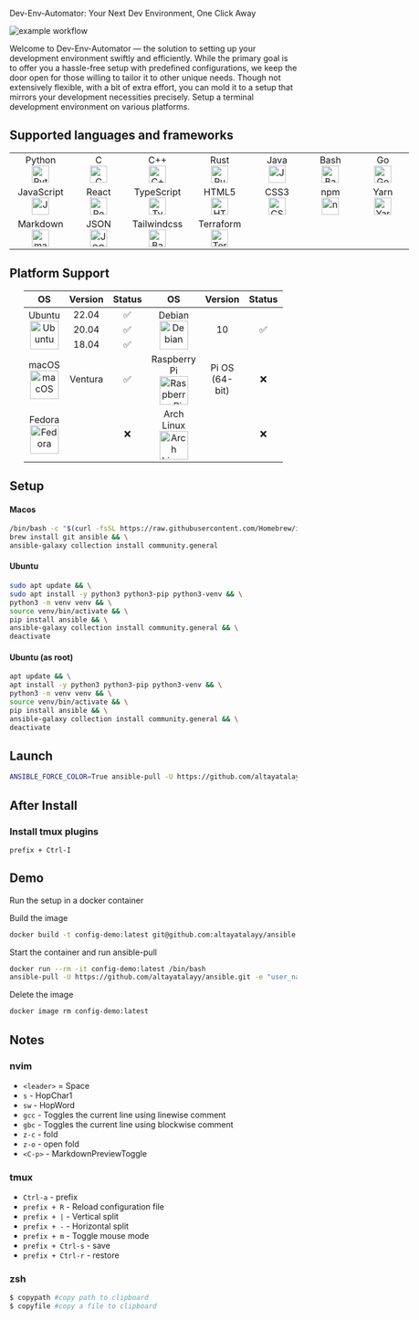 Dev-Env-Automator: Your Next Dev Environment, One Click Away

![example workflow](https://github.com/altayatalayy/ansible/actions/workflows/CI.yml/badge.svg)

Welcome to Dev-Env-Automator — the solution to setting up your development environment swiftly and efficiently. While the primary goal is to offer you a hassle-free setup with predefined configurations, we keep the door open for those willing to tailor it to other unique needs. Though not extensively flexible, with a bit of extra effort, you can mold it to a setup that mirrors your development necessities precisely.
Setup a terminal development environment on various platforms.



## Supported languages and frameworks

<table style="table-layout: fixed; width: 700px; margin: auto;">
    <tr>
        <td width="100" style="text-align: center" >Python<br><img src="https://edent.github.io/SuperTinyIcons/images/svg/python.svg" width="30" title="Python" /></td>
        <td width="100" style="text-align: center" >C<br><img src="https://upload.wikimedia.org/wikipedia/commons/1/18/C_Programming_Language.svg" width="30" title="C" /></td>
        <td width="100" style="text-align: center" >C++<br><img src="https://edent.github.io/SuperTinyIcons/images/svg/cplusplus.svg" width="30" title="C++"/></td>
        <td width="100" style="text-align: center" >Rust<br><img src="https://edent.github.io/SuperTinyIcons/images/svg/rust.svg" width="30" title="Rust" /></td>
        <td width="100" style="text-align: center" >Java<br><img src="https://edent.github.io/SuperTinyIcons/images/svg/java.svg" width="30" title="Java" /></td>
        <td width="100" style="text-align: center" >Bash<br><img src="https://upload.wikimedia.org/wikipedia/commons/4/4b/Bash_Logo_Colored.svg" width="30" title="Bash"/></td>
        <td width="100" style="text-align: center" >Go<br><img src="https://edent.github.io/SuperTinyIcons/images/svg/go.svg" width="30" title="Go" /></td>
    </tr>
    <tr>
        <td width="100" style="text-align: center" >JavaScript<br><img src="https://edent.github.io/SuperTinyIcons/images/svg/javascript.svg" width="30" title="JavaScript" /></td>
        <td width="100" style="text-align: center" >React<br><img src="https://edent.github.io/SuperTinyIcons/images/svg/react.svg" width="30" title="React" /></td>
        <td width="100" style="text-align: center" >TypeScript<br><img src="https://edent.github.io/SuperTinyIcons/images/svg/typescript.svg" width="30" title="TypeScript"/></td>
        <td width="100" style="text-align: center" >HTML5<br><img src="https://edent.github.io/SuperTinyIcons/images/svg/html5.svg" width="30" title="HTML5" /></td>
        <td width="100" style="text-align: center" >CSS3<br><img src="https://edent.github.io/SuperTinyIcons/images/svg/css3.svg" width="30" title="CSS3"/></td>
        <td width="100" style="text-align: center" >npm<br><img src="https://edent.github.io/SuperTinyIcons/images/svg/npm.svg" width="30" title="npm" /></td>
        <td width="100" style="text-align: center" >Yarn<br><img src="https://edent.github.io/SuperTinyIcons/images/svg/yarn.svg" width="30" title="Yarn" /></td>
    </tr>
    <tr>
        <td width="100" style="text-align: center" >Markdown<br><img src="https://edent.github.io/SuperTinyIcons/images/svg/markdown.svg" width="30" title="markdown" /></td>
        <td width="100" style="text-align: center" >JSON<br><img src="https://edent.github.io/SuperTinyIcons/images/svg/json.svg" width="30" title="JSON" /></td>
        <td width="100" style="text-align: center" >Tailwindcss<br><img src="https://upload.wikimedia.org/wikipedia/commons/d/d5/Tailwind_CSS_Logo.svg" width="30" title="Bash"/></td>
        <td width="100" style="text-align: center" >Terraform<br><img src="https://edent.github.io/SuperTinyIcons/images/svg/terraform.svg" width="30" title="Terraform"/></td>
    </tr>
</table>

## Platform Support
<table style="table-layout: fixed; width: 90%; margin: auto; text-align: center; ">
    <thead>
        <tr>
            <th width="15%">OS</th>
            <th width="15%">Version</th>
            <th width="15%">Status</th>
            <th width="15%">OS</th>
            <th width="15%">Version</th>
            <th width="15%">Status</th>
        </tr>
    </thead>
    <tbody>
        <tr>
            <td rowspan=3 style="vertical-align: middle;">Ubuntu<br>
                <img src="https://edent.github.io/SuperTinyIcons/images/svg/ubuntu.svg" width="50" title="Ubuntu" />
            </td>
            <td>22.04</td>
            <td>✅</td>
            <td rowspan=3 style="vertical-align: middle;">Debian<br><img src="https://edent.github.io/SuperTinyIcons/images/svg/debian.svg" width="50" title="Debian"/></td>
            <td rowspan=3 style="vertical-align: middle;">10</td>
            <td rowspan=3 style="vertical-align: middle;">✅</td>
        </tr>
        <tr>
            <td>20.04</td>
            <td>✅</td>
        </tr>
        <tr>
            <td>18.04</td>
            <td>✅</td>
        </tr>
        <tr>
            <td>macOS<br>
                <img src="https://edent.github.io/SuperTinyIcons/images/svg/macos.svg" width="50" title="macOS"/>
            </td>
            <td style="vertical-align: middle;">Ventura</td>
            <td>✅</td>
            <td>Raspberry Pi<br>
                <img src="https://edent.github.io/SuperTinyIcons/images/svg/raspberry_pi.svg" width="50" title="Raspberry Pi" />
            </td>
            <td style="vertical-align: middle;">Pi OS (64-bit)</td>
            <td style="vertical-align: middle;">❌</td>
        </tr>
        <tr>
            <td>Fedora<br>
                <img src="https://upload.wikimedia.org/wikipedia/commons/3/3f/Fedora_logo.svg" width="50" title="Fedora" />
            </td>
            <td></td>
            <td style="vertical-align: middle;">❌</td>
            <td>Arch Linux<br>
                <img src="https://edent.github.io/SuperTinyIcons/images/svg/arch_linux.svg" width="50" title="Arch Linux"/>
            </td>
            <td></td>
            <td style="vertical-align: middle;">❌</td>
        </tr>
    </tbody>
</table>

## Setup
#### Macos
```bash
/bin/bash -c "$(curl -fsSL https://raw.githubusercontent.com/Homebrew/install/HEAD/install.sh)" && \
brew install git ansible && \
ansible-galaxy collection install community.general
```

#### Ubuntu
```bash
sudo apt update && \
sudo apt install -y python3 python3-pip python3-venv && \
python3 -m venv venv && \
source venv/bin/activate && \
pip install ansible && \
ansible-galaxy collection install community.general && \
deactivate
```

#### Ubuntu (as root)
```bash
apt update && \
apt install -y python3 python3-pip python3-venv && \
python3 -m venv venv && \
source venv/bin/activate && \
pip install ansible && \
ansible-galaxy collection install community.general && \
deactivate
```

## Launch
```bash
ANSIBLE_FORCE_COLOR=True ansible-pull -U https://github.com/altayatalayy/ansible.git -d ~/.dev-env-automator basic.yml
```

## After Install
### Install tmux plugins
`prefix + Ctrl-I` 
  
## Demo
Run the setup in a docker container

Build the image

```bash
docker build -t config-demo:latest git@github.com:altayatalayy/ansible.git#master
```

Start the container and run ansible-pull
```bash
docker run --rm -it config-demo:latest /bin/bash
ansible-pull -U https://github.com/altayatalayy/ansible.git -e "user_name=testuser" basic.yml
```

Delete the image
```bash
docker image rm config-demo:latest
```

## Notes
### nvim

- `<leader>` = Space
- `s` - HopChar1
- `sw` - HopWord
- `gcc` - Toggles the current line using linewise comment
- `gbc` - Toggles the current line using blockwise comment
- `z-c` - fold
- `z-o` - open fold
- `<C-p>` - MarkdownPreviewToggle


### tmux
- `Ctrl-a` - prefix
- `prefix + R` - Reload configuration file
- `prefix + |` - Vertical split
- `prefix + -` - Horizontal split
- `prefix + m` - Toggle mouse mode 
- `prefix + Ctrl-s` - save
- `prefix + Ctrl-r` - restore

### zsh

```bash
$ copypath #copy path to clipboard
$ copyfile #copy a file to clipboard
```
